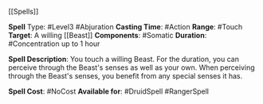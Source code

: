 [[Spells]]

**Spell** Type:  #Level3 #Abjuration 
**Casting Time**: #Action 
**Range**: #Touch 
**Target**: A willing [[Beast]]
**Components**: #Somatic 
**Duration**: #Concentration up to 1 hour

**Spell Description**: 
	You touch a willing Beast. For the duration, you can perceive through the Beast's senses as well as your own. When perceiving through the Beast's senses, you benefit from any special senses it has.

**Spell Cost**: #NoCost 
**Available for**: #DruidSpell #RangerSpell 